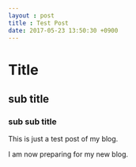 ```yaml
---
layout : post
title : Test Post
date: 2017-05-23 13:50:30 +0900
---
```

# Title
## sub title
### sub sub title
This is just a test post of my blog.

I am now preparing for my new blog.
